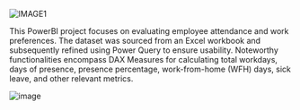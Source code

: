 ![IMAGE1](https://github.com/Govind-Patidar-IIT-Dhanbad/HR-Data-Analysis/assets/111220646/66882f54-a455-4006-bb20-bd03a275dbaf)


This PowerBI project focuses on evaluating employee attendance and work preferences. The dataset was sourced from an Excel workbook and subsequently refined using Power Query to ensure usability. Noteworthy functionalities encompass DAX Measures for calculating total workdays, days of presence, presence percentage, work-from-home (WFH) days, sick leave, and other relevant metrics.

![image](https://github.com/Govind-Patidar-IIT-Dhanbad/HR-Data-Analysis/assets/111220646/0a9bdc8f-57b6-46d7-bafd-e479cd0bb74e)
